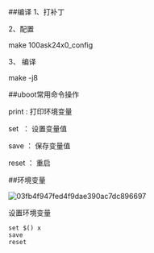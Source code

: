 ##编译
1、打补丁

2、配置

make 100ask24x0_config

3、 编译

make -j8

##uboot常用命令操作

print : 打印环境变量

set  ： 设置变量值

save ： 保存变量值

reset ： 重启

##环境变量

![03fb4f947fed4f9dae390ac7dc896697](https://user-images.githubusercontent.com/31771253/137620986-d2a2f0ff-17b8-4e51-b27b-d3d1e67e4535.png)


设置环境变量

```
set $() x
save
reset
```
